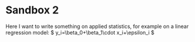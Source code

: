 <script id="MathJax-script" async src="https://cdn.jsdelivr.net/npm/mathjax@3/es5/tex-mml-chtml.js"></script>
# Sandbox 2
Here I want to write something on applied statistics, for example on a linear regression model: 
$
y_i=\beta_0+\beta_1\cdot x_i+\epsilon_i
$

